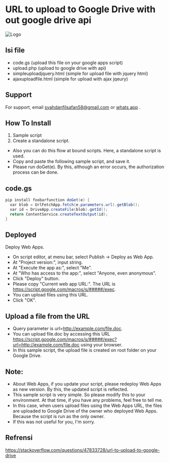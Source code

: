 
# URL to upload to Google Drive with out google drive api

![Logo](https://i.ibb.co/GHj8zjp/image.png)


## Isi file

- code.gs (upload this file on your google apps script)
- upload.php (upload to google drive with api)
- simpleuploadjquery.html (simple for upload file with jquery html)
- ajaxuploadfile.html (simple for upload with ajax jqeury)





## Support

For support, email syahdanfilsafan58@gmail.com or [whats app](https://wa.me/628998937095/) .


## How To Install
1. Sample script
2. Create a standalone script.
- Also you can do this flow at bound scripts. Here, a standalone script is used.
- Copy and paste the following sample script, and save it.
- Please run doGet(e). By this, although an error occurs, the authorization process can be done.


## code.gs

```gs
pip install foobarfunction doGet(e) {
  var blob = UrlFetchApp.fetch(e.parameters.url).getBlob();
  var id = DriveApp.createFile(blob).getId();
  return ContentService.createTextOutput(id);
}
```


## Deployed
Deploy Web Apps.
- On script editor, at menu bar, select Publish -> Deploy as Web App.
- At "Project version:", input string.
- At "Execute the app as:", select "Me".
- At "Who has access to the app:", select "Anyone, even anonymous".
- Click "Deploy" button.
- Please copy "Current web app URL:". The URL is https://script.google.com/macros/s/#####/exec.
- You can upload files using this URL.
- Click "OK".
##  Upload a file from the URL
- Query parameter is url=http://example.com/file.doc.
- You can upload file.doc by accessing this URL https://script.google.com/macros/s/#####/exec?url=http://example.com/file.doc using your browser.
- In this sample script, the upload file is created on root folder on your Google Drive.
## Note:
- About Web Apps, if you update your script, please redeploy Web Apps as new version. By this, the updated script is reflected.
- This sample script is very simple. So please modify this to your environment. At that time, if you have any problems, feel free to tell me.
- In this case, when users upload files using the Web Apps URL, the files are uploaded to Google Drive of the owner who deployed Web Apps. Because the script is run as the only owner.
- If this was not useful for you, I'm sorry.
## Refrensi
https://stackoverflow.com/questions/47833728/url-to-upload-to-google-drive
